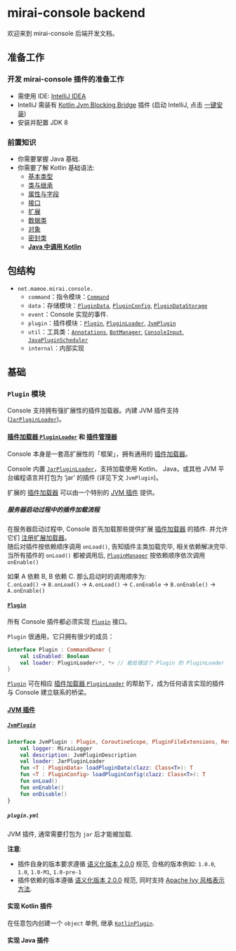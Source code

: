 # mirai-console backend

欢迎来到 mirai-console 后端开发文档。

## 准备工作

### 开发 mirai-console 插件的准备工作
- 需使用 IDE: [IntelliJ IDEA](https://www.jetbrains.com/idea/)
- IntelliJ 需装有 [Kotlin Jvm Blocking Bridge](https://github.com/mamoe/kotlin-jvm-blocking-bridge) 插件 (启动 IntelliJ, 点击 [一键安装](https://plugins.jetbrains.com/embeddable/install/14816))
- 安装并配置 JDK 8

### 前置知识
- 你需要掌握 Java 基础.
- 你需要了解 Kotlin 基础语法:
  - [基本类型](https://www.kotlincn.net/docs/reference/basic-types.html)
  - [类与继承](https://www.kotlincn.net/docs/reference/classes.html)
  - [属性与字段](https://www.kotlincn.net/docs/reference/properties.html)
  - [接口](https://www.kotlincn.net/docs/reference/interfaces.html)
  - [扩展](https://www.kotlincn.net/docs/reference/extensions.html)
  - [数据类](https://www.kotlincn.net/docs/reference/data-classes.html)
  - [对象](https://www.kotlincn.net/docs/reference/object-declarations.html)
  - [密封类](https://www.kotlincn.net/docs/reference/sealed-classes.html)
  - **[Java 中调用 Kotlin](https://www.kotlincn.net/docs/reference/java-to-kotlin-interop.html)**

## 包结构
- `net.mamoe.mirai.console.`
  - `command`：指令模块：[`Command`]
  - `data`：存储模块：[`PluginData`], [`PluginConfig`], [`PluginDataStorage`]
  - `event`：Console 实现的事件.
  - `plugin`：插件模块：[`Plugin`], [`PluginLoader`], [`JvmPlugin`]
  - `util`：工具类：[`Annotations`], [`BotManager`], [`ConsoleInput`], [`JavaPluginScheduler`]
  - `internal`：内部实现


## 基础

### `Plugin` 模块

Console 支持拥有强扩展性的插件加载器。内建 JVM 插件支持 ([`JarPluginLoader`])。

#### [插件加载器 `PluginLoader`][`PluginLoader`] 和 [插件管理器][`PluginManager`]
Console 本身是一套高扩展性的「框架」，拥有通用的 [插件加载器][`PluginLoader`]。

Console 内置 [`JarPluginLoader`]，支持加载使用 Kotlin、 Java，或其他 JVM 平台编程语言并打包为 ‘jar’ 的插件 (详见下文 `JvmPlugin`)。

扩展的 [插件加载器][`PluginLoader`] 可以由一个特别的 [JVM 插件][`JvmPlugin`] 提供。


##### 服务器启动过程中的插件加载流程

在服务器启动过程中, Console 首先加载那些提供扩展 [插件加载器][`PluginLoader`] 的插件. 并允许它们 [注册扩展加载器]。  
随后对插件按依赖顺序调用 `onLoad()`, 告知插件主类加载完毕, 相关依赖解决完毕.  
当所有插件的 `onLoad()` 都被调用后, [`PluginManager`] 按依赖顺序依次调用 `onEnable()`

如果 A 依赖 B, B 依赖 C. 那么启动时的调用顺序为:  
`C.onLoad()` -> `B.onLoad()` -> `A.onLoad()` -> `C.onEnable` -> `B.onEnable()` -> `A.onEnable()`

#### [`Plugin`]
所有 Console 插件都必须实现 [`Plugin`] 接口。

`Plugin` 很通用，它只拥有很少的成员：
```kotlin
interface Plugin : CommandOwner {
    val isEnabled: Boolean
    val loader: PluginLoader<*, *> // 能处理这个 Plugin 的 PluginLoader
}
```

[`Plugin`] 可在相应 [插件加载器 `PluginLoader`][`PluginLoader`] 的帮助下，成为任何语言实现的插件与 Console 建立联系的桥梁。


#### [JVM 插件][`JvmPlugin`]

##### [`JvmPlugin`]

```kotlin
interface JvmPlugin : Plugin, CoroutineScope, PluginFileExtensions, ResourceContainer, AutoSavePluginDataHolder {
    val logger: MiraiLogger
    val description: JvmPluginDescription
    val loader: JarPluginLoader
    fun <T : PluginData> loadPluginData(clazz: Class<T>): T
    fun <T : PluginConfig> loadPluginConfig(clazz: Class<T>): T
    fun onLoad()
    fun onEnable()
    fun onDisable()
}
```

##### `plugin.yml`

JVM 插件, 通常需要打包为 `jar` 后才能被加载.

**注意**:
- 插件自身的版本要求遵循 [语义化版本 2.0.0](https://semver.org/lang/zh-CN/) 规范, 合格的版本例如: `1.0.0`, `1.0`, `1.0-M1`, `1.0-pre-1`
- 插件依赖的版本遵循 [语义化版本 2.0.0](https://semver.org/lang/zh-CN/) 规范, 同时支持 [Apache Ivy 风格表示方法](http://ant.apache.org/ivy/history/latest-milestone/settings/version-matchers.html).


#### 实现 Kotlin 插件
在任意包内创建一个 `object` 单例, 继承 [`KotlinPlugin`].

#### 实现 Java 插件



[`Plugin`]: src/main/kotlin/net/mamoe/mirai/console/plugin/Plugin.kt
[`PluginDescription`]: src/main/kotlin/net/mamoe/mirai/console/plugin/description/PluginDescription.kt
[`PluginLoader`]: src/main/kotlin/net/mamoe/mirai/console/plugin/PluginLoader.kt
[`PluginManager`]: src/main/kotlin/net/mamoe/mirai/console/plugin/PluginManager.kt
[`JarPluginLoader`]: src/main/kotlin/net/mamoe/mirai/console/plugin/jvm/JarPluginLoader.kt
[`JvmPlugin`]: src/main/kotlin/net/mamoe/mirai/console/plugin/jvm/JvmPlugin.kt
[`JvmPluginDescription`]: src/main/kotlin/net/mamoe/mirai/console/plugin/jvm/JvmPluginDescription.kt
[`AbstractJvmPlugin`]: src/main/kotlin/net/mamoe/mirai/console/plugin/jvm/AbstractJvmPlugin.kt
[`KotlinPlugin`]: src/main/kotlin/net/mamoe/mirai/console/plugin/jvm/KotlinPlugin.kt
[`JavaPlugin`]: src/main/kotlin/net/mamoe/mirai/console/plugin/jvm/JavaPlugin.kt


[`PluginData`]: src/main/kotlin/net/mamoe/mirai/console/data/PluginData.kt
[`PluginConfig`]: src/main/kotlin/net/mamoe/mirai/console/data/PluginConfig.kt
[`PluginDataStorage`]: src/main/kotlin/net/mamoe/mirai/console/data/PluginDataStorage.kt

[`MiraiConsole`]: src/main/kotlin/net/mamoe/mirai/console/MiraiConsole.kt
[`MiraiConsoleImplementation`]: src/main/kotlin/net/mamoe/mirai/console/MiraiConsoleImplementation.kt
<!--[MiraiConsoleFrontEnd]: src/main/kotlin/net/mamoe/mirai/console/MiraiConsoleFrontEnd.kt-->

[`Command`]: src/main/kotlin/net/mamoe/mirai/console/command/Command.kt
[`CompositeCommand`]: src/main/kotlin/net/mamoe/mirai/console/command/CompositeCommand.kt
[`SimpleCommand`]: src/main/kotlin/net/mamoe/mirai/console/command/SimpleCommand.kt
[`RawCommand`]: src/main/kotlin/net/mamoe/mirai/console/command/RawCommand.kt
[`CommandManager`]: src/main/kotlin/net/mamoe/mirai/console/command/CommandManager.kt

[`BotManager`]: src/main/kotlin/net/mamoe/mirai/console/util/BotManager.kt
[`Annotations`]: src/main/kotlin/net/mamoe/mirai/console/util/Annotations.kt
[`ConsoleInput`]: src/main/kotlin/net/mamoe/mirai/console/util/ConsoleInput.kt
[`JavaPluginScheduler`]: src/main/kotlin/net/mamoe/mirai/console/plugin/jvm/JavaPluginScheduler.kt

[注册扩展加载器]: src/main/kotlin/net/mamoe/mirai/console/plugin/PluginManager.kt#L49-L51